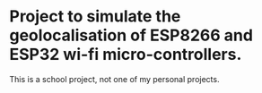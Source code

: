 # Project to simulate the geolocalisation of ESP8266 and ESP32 wi-fi micro-controllers.
This is a school project, not one of my personal projects.
